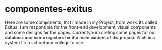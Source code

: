 # componentes-exitus
Here are some components, that i made in my Project, from work. Its called Exitus.
I am responsible for the front-end development, visual components and some designs for the pages.
Currentyle im creting some pages for our database and some registers for the main content of the project.
Wich is a system for a school and college to use.
